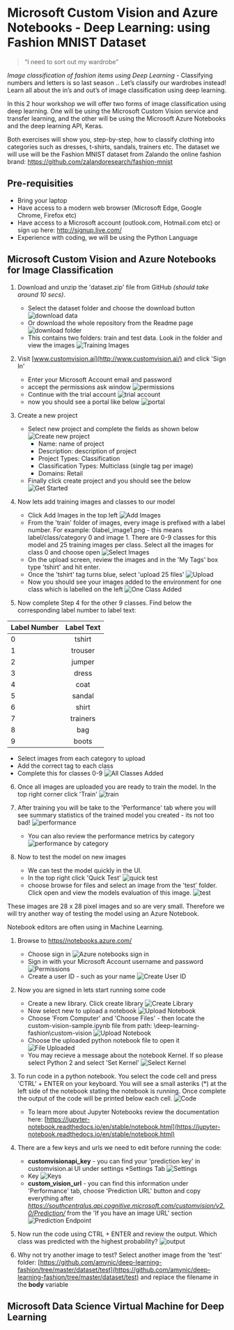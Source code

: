 # Microsoft Custom Vision and Azure Notebooks - Deep Learning: using Fashion MNIST Dataset

> “I need to sort out my wardrobe” 

*Image classification of fashion items using Deep Learning* - Classifying numbers and letters is so last season .. Let’s classify our wardrobes instead! Learn all about the in’s and out’s of image classification using deep learning. 

In this 2 hour workshop we will offer two forms of image classification using deep learning. One will be using the Microsoft Custom Vision service and transfer learning, and the other will be using the Microsoft Azure Notebooks and the deep learning API, Keras. 

Both exercises will show you, step-by-step, how to classify clothing into categories such as dresses, t-shirts, sandals, trainers etc. The dataset we will use will be the Fashion MNIST dataset from Zalando the online fashion brand: https://github.com/zalandoresearch/fashion-mnist 

## Pre-requisities

* Bring your laptop
* Have access to a modern web browser (Microsoft Edge, Google Chrome, Firefox etc)
* Have access to a Microsoft account (outlook.com, Hotmail.com etc) or sign up here: http://signup.live.com/ 
* Experience with coding, we will be using the Python Language

## Microsoft Custom Vision and Azure Notebooks for Image Classification

1. Download and unzip the 'dataset.zip' file from GitHub *(should take around 10 secs)*. 
    * Select the dataset folder and choose the download button
    ![download data](./images/download.JPG "download data")
    * Or download the whole repository from the Readme page
    ![download folder](./images/downloadfolder.JPG "download folder")
    * This contains two folders: train and test data. Look in the folder and view the images
    ![Training Images](./images/images.JPG "Training Images")
2. Visit [www.customvision.ai](http://www.customvision.ai/) and click 'Sign In'
    * Enter your Microsoft Account email and password
    * accept the permissions ask window
    ![permissions](./images/permissions.JPG "permissions")
    * Continue with the trial account
    ![trial account](./images/trialmode.JPG "trial account")
    * now you should see a portal like below
    ![portal](./images/portal.JPG "portal")

3. Create a new project
    * Select new project and complete the fields as shown below
    ![Create new project](./images/createnewproject.JPG "Create new project")
        * Name: name of project
        * Description: description of project
        * Project Types: Classification
        * Classification Types: Multiclass (single tag per image)
        * Domains: Retail
    * Finally click create project and you should see the below
    ![Get Started](./images/getstarted.JPG "Get Started")
 
4. Now lets add training images and classes to our model
    * Click Add Images in the top left
    ![Add Images](./images/addimages.JPG "Add Images")
    * From the 'train' folder of images, every image is prefixed with a label number. For example: 0label_image1.png - this means label/class/category 0 and image 1. There are 0-9 classes for this model and 25 training images per class. Select all the images for class 0 and choose open
    ![Select Images](./images/selectimages.JPG "Select Images")
    * On the upload screen, review the images and in the 'My Tags' box type 'tshirt' and hit enter.
    * Once the 'tshirt' tag turns blue, select 'upload 25 files'
    ![Upload](./images/upload.JPG "Upload")
    * Now you should see your images added to the environment for one class which is labelled on the left
    ![One Class Added](./images/oneclassadded.JPG "One Class Added")

5. Now complete Step 4 for the other 9 classes. Find below the corresponding label number to label text:

| Label Number      | Label Text  |
| ------------- |:-------------:|
| 0      | tshirt |
| 1      | trouser |
| 2      | jumper |
| 3      | dress |
| 4      | coat |
| 5      | sandal |
| 6      | shirt |
| 7      | trainers |
| 8      | bag |
| 9      | boots |


* Select images from each category to upload
* Add the correct tag to each class
* Complete this for classes 0-9
![All Classes Added](./images/allclasses.JPG "All Classes Added")

6. Once all images are uploaded you are ready to train the model. In the top right corner click 'Train'
![train](./images/train.JPG "train")

7. After training you will be take to the 'Performance' tab where you will see summary statistics of the trained model you created - its not too bad!
![performance](./images/performance.JPG "performance")
    * You can also review the performance metrics by category
    ![performance by category](./images/perfbycategory.JPG "performance by category")

8. Now to test the model on new images
    * We can test the model quickly in the UI.
    * In the top right click 'Quick Test'
    ![quick test](./images/quicktest.JPG "quick test")
    * choose browse for files and select an image from the 'test' folder. Click open and view the models evaluation of this image.
    ![test](./images/test.JPG "test")
    


These images are 28 x 28 pixel images and so are very small. Therefore we will try another way of testing the model using an Azure Notebook.

Notebook editors are often using in Machine Learning.

1. Browse to [https//notebooks.azure.com/](https//notebooks.azure.com/)
    * Choose sign in
    ![Azure notebooks sign in](./images/azurenotebooks.JPG "Azure notebooks sign in")
    * Sign in with your Microsoft Account username and password
    ![Permissions](./images/permision2.JPG "Permissions")
    * Create a user ID - such as your name
    ![Create User ID](./images/userid.JPG "Create User ID")

2. Now you are signed in lets start running some code
    * Create a new library. Click create library
    ![Create Library](./images/createalibrary.JPG "Create Library")
    * Now select new to upload a notebook
    ![Upload Notebook](./images/notebooks.JPG "Upload Notebook")
    * Choose 'From Computer' and 'Choose Files' - then locate the custom-vision-sample.ipynb file from path: \deep-learning-fashion\custom-vision
    ![Upload Notebook](./images/uploadnotebook.JPG "Upload Notebook")
    * Choose the uploaded python notebook file to open it
    ![File Uploaded](./images/file.JPG "File Uploaded")
    * You may recieve a message about the notebook Kernel. If so please select Python 2 and select 'Set Kernel'
    ![Select Kernel](./images/kernel.JPG "Select Kernel")

3. To run code in a python notebook. You select the code cell and press 'CTRL' + ENTER on your keyboard. You will see a small asteriks (*) at the left side of the notebook stating the notebook is running. Once complete the output of the code will be printed below each cell.
![Code](./images/code.JPG "Code")
    * To learn more about Jupyter Notebooks review the documentation here: [https://jupyter-notebook.readthedocs.io/en/stable/notebook.html](https://jupyter-notebook.readthedocs.io/en/stable/notebook.html)

4. There are a few keys and urls we need to edit before running the code:
    * **customvisionapi_key** - you can find your 'prediction key' in customvision.ai UI under settings
    *Settings Tab
    ![Settings](./images/settings.JPG "Settings")
    * Key
    ![Keys](./images/keys.JPG "Keys")
    * **custom_vision_url** - you can find this information under 'Performance' tab, choose 'Prediction URL' button and copy everything after *https://southcentralus.api.cognitive.microsoft.com/customvision/v2.0/Prediction/* from the 'If you have an image URL' section
    ![Prediction Endpoint](./images/predictionendpoint.JPG "Predicition Endpoint")

5. Now run the code using CTRL + ENTER and review the output. Which class was predicted with the highest probability?
![output](./images/output.JPG "output")

6. Why not try another image to test? Select another image from the 'test' folder: [https://github.com/amynic/deep-learning-fashion/tree/master/dataset/test](https://github.com/amynic/deep-learning-fashion/tree/master/dataset/test) and replace the filename in the **body** variable


## Microsoft Data Science Virtual Machine for Deep Learning

